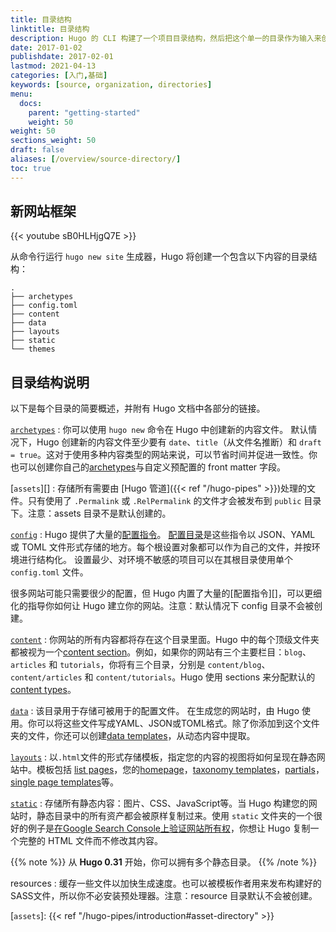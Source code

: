 ```yaml
---
title: 目录结构
linktitle: 目录结构
description: Hugo 的 CLI 构建了一个项目目录结构，然后把这个单一的目录作为输入来创建一个完整的网站。
date: 2017-01-02
publishdate: 2017-02-01
lastmod: 2021-04-13
categories: [入门,基础]
keywords: [source, organization, directories]
menu:
  docs:
    parent: "getting-started"
    weight: 50
weight: 50
sections_weight: 50
draft: false
aliases: [/overview/source-directory/]
toc: true
---
```


## 新网站框架

{{< youtube sB0HLHjgQ7E >}}

从命令行运行 `hugo new site` 生成器，Hugo 将创建一个包含以下内容的目录结构：

```
.
├── archetypes
├── config.toml
├── content
├── data
├── layouts
├── static
└── themes
```


## 目录结构说明

以下是每个目录的简要概述，并附有 Hugo 文档中各部分的链接。

[`archetypes`](/content-management/archetypes/)
: 你可以使用 `hugo new` 命令在 Hugo 中创建新的内容文件。
默认情况下，Hugo 创建新的内容文件至少要有 `date`、`title`（从文件名推断）和 `draft = true`。这对于使用多种内容类型的网站来说，可以节省时间并促进一致性。你也可以创建你自己的[archetypes][]与自定义预配置的 front matter 字段。

[`assets`][]
: 存储所有需要由 [Hugo 管道]({{< ref "/hugo-pipes" >}})处理的文件。只有使用了 `.Permalink` 或 `.RelPermalink` 的文件才会被发布到 `public` 目录下。注意：assets 目录不是默认创建的。

[`config`](/getting-started/configuration/)
: Hugo 提供了大量的[配置指令](https://gohugo.io/getting-started/configuration/#all-variables-yaml)。
[配置目录](/getting-started/configuration/#configuration-directory)是这些指令以 JSON、YAML 或 TOML 文件形式存储的地方。每个根设置对象都可以作为自己的文件，并按环境进行结构化。
设置最少、对环境不敏感的项目可以在其根目录使用单个 `config.toml` 文件。

很多网站可能只需要很少的配置，但 Hugo 内置了大量的[配置指令][]，可以更细化的指导你如何让 Hugo 建立你的网站。注意：默认情况下 config 目录不会被创建。

[`content`][]
: 你网站的所有内容都将存在这个目录里面。Hugo 中的每个顶级文件夹都被视为一个[content section][]。例如，如果你的网站有三个主要栏目：`blog`、`articles` 和 `tutorials`，你将有三个目录，分别是 `content/blog`、`content/articles` 和 `content/tutorials`。Hugo 使用 sections 来分配默认的[content types][]。

[`data`](/templates/data-templates/)
: 该目录用于存储可被用于的配置文件。
在生成您的网站时，由 Hugo 使用。你可以将这些文件写成YAML、JSON或TOML格式。除了你添加到这个文件夹的文件，你还可以创建[data templates][]，从动态内容中提取。

[`layouts`][]
: 以`.html`文件的形式存储模板，指定您的内容的视图将如何呈现在静态网站中。模板包括 [list pages][lists]，您的[homepage][]，[taxonomy templates][]，[partials][]，[single page templates][singles]等。

[`static`][]
: 存储所有静态内容：图片、CSS、JavaScript等。当 Hugo 构建您的网站时，静态目录中的所有资产都会被原样复制过来。使用 `static` 文件夹的一个很好的例子是[在Google Search Console上验证网站所有权][searchconsole]，你想让 Hugo 复制一个完整的 HTML 文件而不修改其内容。

{{% note %}}
从 **Hugo 0.31** 开始，你可以拥有多个静态目录。
{{% /note %}}

resources
: 缓存一些文件以加快生成速度。也可以被模板作者用来发布构建好的SASS文件，所以你不必安装预处理器。注意：resource 目录默认不会被创建。


[archetypes]: /content-management/archetypes/
[configuration directives]: /getting-started/configuration/#all-variables-yaml
[`content`]: /content-management/organization/
[content section]: /content-management/sections/
[content types]: /content-management/types/
[data templates]: /templates/data-templates/
[homepage]: /templates/homepage/
[`layouts`]: /templates/
[`static`]: /content-management/static-files/
[lists]: /templates/list/
[pagevars]: /variables/page/
[partials]: /templates/partials/
[searchconsole]: https://support.google.com/analytics/answer/1142414?hl=en
[singles]: /templates/single-page-templates/
[starters]: /tools/starter-kits/
[taxonomies]: /content-management/taxonomies/
[taxonomy templates]: /templates/taxonomy-templates/
[types]: /content-management/types/
[`assets`]: {{< ref "/hugo-pipes/introduction#asset-directory" >}}
